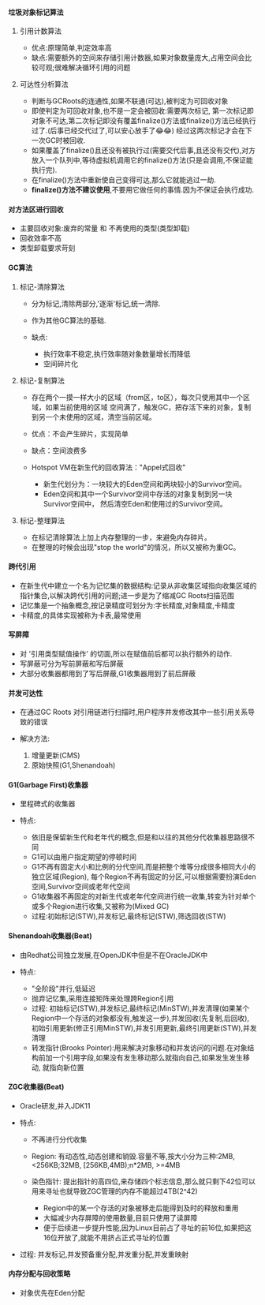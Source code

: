 #### 垃圾对象标记算法  

1. 引用计数算法  
    
    - 优点:原理简单,判定效率高  
    - 缺点:需要额外的空间来存储引用计数器,如果对象数量庞大,占用空间会比较可观;很难解决循环引用的问题

2. 可达性分析算法  

    - 判断与GCRoots的连通性,如果不联通(可达),被判定为可回收对象
    - 即使判定为可回收对象,也不是一定会被回收:需要两次标记,
    第一次标记即对象不可达,第二次标记即没有覆盖finalize()方法或finalize()方法已经执行过了.(后事已经交代过了,可以安心放手了😂😂)
    经过这两次标记才会在下一次GC时被回收.
    - 如果覆盖了finalize()且还没有被执行过(需要交代后事,且还没有交代),对方放入一个队列中,等待虚拟机调用它的finalize()方法(只是会调用,不保证能执行完).
    - 在finalize()方法中重新使自己变得可达,那么它就能逃过一劫.
    - **finalize()方法不建议使用**,不要用它做任何的事情.因为不保证会执行成功.

#### 对方法区进行回收  

- 主要回收对象:废弃的常量 和 不再使用的类型(类型卸载)
- 回收效率不高
- 类型卸载要求苛刻

#### GC算法  

1. 标记-清除算法  

    - 分为标记,清除两部分,'逐渐'标记,统一清除.  
    - 作为其他GC算法的基础.  
    - 缺点:  
        
        - 执行效率不稳定,执行效率随对象数量增长而降低  
        - 空间碎片化  

2. 标记-复制算法  

    - 存在两个一摸一样大小的区域（from区，to区），每次只使用其中一个区域，如果当前使用的区域
    空间满了，触发GC，把存活下来的对象，复制到另一个未使用的区域，清空当前区域。
    - 优点：不会产生碎片，实现简单  
    - 缺点：空间浪费多
    - Hotspot VM在新生代的回收算法："Appel式回收"  
    
        - 新生代划分为：一块较大的Eden空间和两块较小的Survivor空间。
        - Eden空间和其中一个Survivor空间中存活的对象复制到另一块Survivor空间中，
        然后清空Eden和使用过的Survivor空间。
        
3. 标记-整理算法  

    - 在标记清除算法上加上内存整理的一步，来避免内存碎片。
    - 在整理的时候会出现"stop the world"的情况，所以又被称为重GC。
    
#### 跨代引用  

- 在新生代中建立一个名为记忆集的数据结构:记录从非收集区域指向收集区域的指针集合,以解决跨代引用的问题;进一步是为了缩减GC Roots扫描范围  
- 记忆集是一个抽象概念,按记录精度可划分为:字长精度,对象精度,卡精度  
- 卡精度,的具体实现被称为卡表,最常使用  

#### 写屏障  

- 对 '引用类型赋值操作' 的切面,所以在赋值前后都可以执行额外的动作.  
- 写屏蔽可分为写前屏蔽和写后屏蔽  
- 大部分收集器都用到了写后屏蔽,G1收集器用到了前后屏蔽  

#### 并发可达性  

- 在通过GC Roots 对引用链进行扫描时,用户程序并发修改其中一些引用关系导致的错误  
- 解决方法:  
    
    1. 增量更新(CMS)  
    2. 原始快照(G1,Shenandoah)

#### G1(Garbage First)收集器  

- 里程碑式的收集器  
- 特点:  

    - 依旧是保留新生代和老年代的概念,但是和以往的其他分代收集器思路很不同  
    - G1可以由用户指定期望的停顿时间
    - G1不再有固定大小和比例的分代空间,而是把整个堆等分成很多相同大小的独立区域(Region),
    每个Region不再有固定的分区,可以根据需要扮演Eden空间,Survivor空间或老年代空间  
    - G1收集器不再固定的对新生代或老年代空间进行统一收集,转变为针对单个或多个Region进行收集,又被称为(Mixed GC)  
    - 过程:初始标记(STW),并发标记,最终标记(STW),筛选回收(STW)


#### Shenandoah收集器(Beat)  

- 由Redhat公司独立发展,在OpenJDK中但是不在OracleJDK中  
- 特点:  

    - "全阶段"并行,低延迟  
    - 抛弃记忆集,采用连接矩阵来处理跨Region引用  
    - 过程: 初始标记(STW),并发标记,最终标记(MinSTW),并发清理(如果某个Region中一个存活的对象都没有,触发这一步),并发回收(先复制,后回收),
    初始引用更新(修正引用MinSTW),并发引用更新,最终引用更新(STW),并发清理  
    - 转发指针(Brooks Pointer):用来解决对象移动和并发访问的问题.在对象结构前加一个引用字段,如果没有发生移动那么就指向自己,如果发生发生移动,
    就指向新位置
    
#### ZGC收集器(Beat) 

- Oracle研发,并入JDK11  
- 特点:  

    - 不再进行分代收集
    - Region: 有动态性,动态创建和销毁.容量不等,按大小分为三种:2MB, <256KB;32MB, [256KB,4MB);n*2MB, >=4MB
    - 染色指针: 提出指针的高四位,来存储四个标志信息,那么就只剩下42位可以用来寻址也就导致ZGC管理的内存不能超过4TB(2^42)  
    
        - Region中的某一个存活的对象被移走后能得到及时的释放和重用  
        - 大幅减少内存屏障的使用数量,目前只使用了读屏障  
        - 便于后续进一步提升性能,因为Linux目前占了寻址的前16位,如果把这16位开放了,就能不用挤占正式寻址的位置  

- 过程: 并发标记,并发预备重分配,并发重分配,并发重映射


#### 内存分配与回收策略  

- 对象优先在Eden分配  
